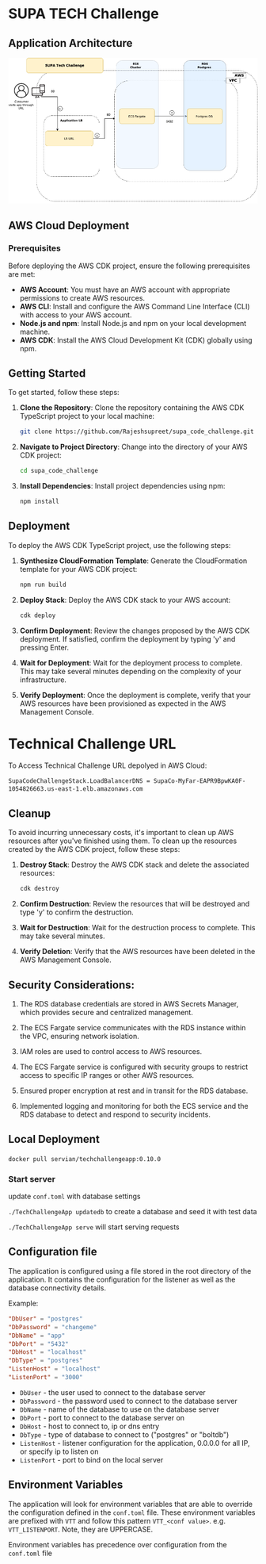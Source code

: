 # SUPA TECH Challenge

## Application Architecture

![architecture](resources/architecture.png)


## AWS Cloud Deployment

### Prerequisites

Before deploying the AWS CDK project, ensure the following prerequisites are met:

- **AWS Account**: You must have an AWS account with appropriate permissions to create AWS resources.
- **AWS CLI**: Install and configure the AWS Command Line Interface (CLI) with access to your AWS account.
- **Node.js and npm**: Install Node.js and npm on your local development machine.
- **AWS CDK**: Install the AWS Cloud Development Kit (CDK) globally using npm.

## Getting Started

To get started, follow these steps:

1. **Clone the Repository**: Clone the repository containing the AWS CDK TypeScript project to your local machine:

    ```bash
    git clone https://github.com/Rajeshsupreet/supa_code_challenge.git
    ```

2. **Navigate to Project Directory**: Change into the directory of your AWS CDK project:

    ```bash
    cd supa_code_challenge
    ```

3. **Install Dependencies**: Install project dependencies using npm:

    ```bash
    npm install
    ```

## Deployment

To deploy the AWS CDK TypeScript project, use the following steps:

1. **Synthesize CloudFormation Template**: Generate the CloudFormation template for your AWS CDK project:

    ```bash
    npm run build
    ```

2. **Deploy Stack**: Deploy the AWS CDK stack to your AWS account:

    ```bash
    cdk deploy
    ```

3. **Confirm Deployment**: Review the changes proposed by the AWS CDK deployment. If satisfied, confirm the deployment by typing 'y' and pressing Enter.

4. **Wait for Deployment**: Wait for the deployment process to complete. This may take several minutes depending on the complexity of your infrastructure.

5. **Verify Deployment**: Once the deployment is complete, verify that your AWS resources have been provisioned as expected in the AWS Management Console.

# Technical Challenge URL

To Access Technical Challenge URL depolyed in AWS Cloud:

```shell
SupaCodeChallengeStack.LoadBalancerDNS = SupaCo-MyFar-EAPR9BpwKA0F-1054826663.us-east-1.elb.amazonaws.com
```

## Cleanup

To avoid incurring unnecessary costs, it's important to clean up AWS resources after you've finished using them. To clean up the resources created by the AWS CDK project, follow these steps:

1. **Destroy Stack**: Destroy the AWS CDK stack and delete the associated resources:

    ```bash
    cdk destroy
    ```

2. **Confirm Destruction**: Review the resources that will be destroyed and type 'y' to confirm the destruction.

3. **Wait for Destruction**: Wait for the destruction process to complete. This may take several minutes.

4. **Verify Deletion**: Verify that the AWS resources have been deleted in the AWS Management Console.

## Security Considerations:

1. The RDS database credentials are stored in AWS Secrets Manager, which provides secure and centralized management.
2. The ECS Fargate service communicates with the RDS instance within the VPC, ensuring network isolation.
3. IAM roles are used to control access to AWS resources.

4. The ECS Fargate service is configured with security groups to restrict access to specific IP ranges or other AWS resources.
5. Ensured proper encryption at rest and in transit for the RDS database.
6. Implemented logging and monitoring for both the ECS service and the RDS database to detect and respond to security incidents.



## Local Deployment

`docker pull servian/techchallengeapp:0.10.0`

### Start server

update `conf.toml` with database settings

`./TechChallengeApp updatedb` to create a database and seed it with test data

`./TechChallengeApp serve` will start serving requests

## Configuration file

The application is configured using a file stored in the root directory of the application. It contains the configuration for the listener as well as the database connectivity details.

Example:

``` toml
"DbUser" = "postgres"
"DbPassword" = "changeme"
"DbName" = "app"
"DbPort" = "5432"
"DbHost" = "localhost"
"DbType" = "postgres"
"ListenHost" = "localhost"
"ListenPort" = "3000"
```

* `DbUser` - the user used to connect to the database server
* `DbPassword` - the password used to connect to the database server
* `DbName` - name of the database to use on the database server
* `DbPort` - port to connect to the database server on
* `DbHost` - host to connect to, ip or dns entry
* `DbType` - type of database to connect to ("postgres" or "boltdb")
* `ListenHost` - listener configuration for the application, 0.0.0.0 for all IP, or specify ip to listen on
* `ListenPort` - port to bind on the local server

## Environment Variables

The application will look for environment variables that are able to override the configuration defined in the `conf.toml` file. These environment variables are prefixed with `VTT` and follow this pattern `VTT_<conf value>`. e.g. `VTT_LISTENPORT`. Note, they are UPPERCASE.

Environment variables has precedence over configuration from the `conf.toml` file
